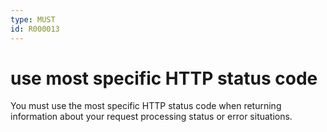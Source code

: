 ```yaml
---
type: MUST
id: R000013
---
```


# use most specific HTTP status code

You must use the most specific HTTP status code when returning information about your request processing status or error situations.

